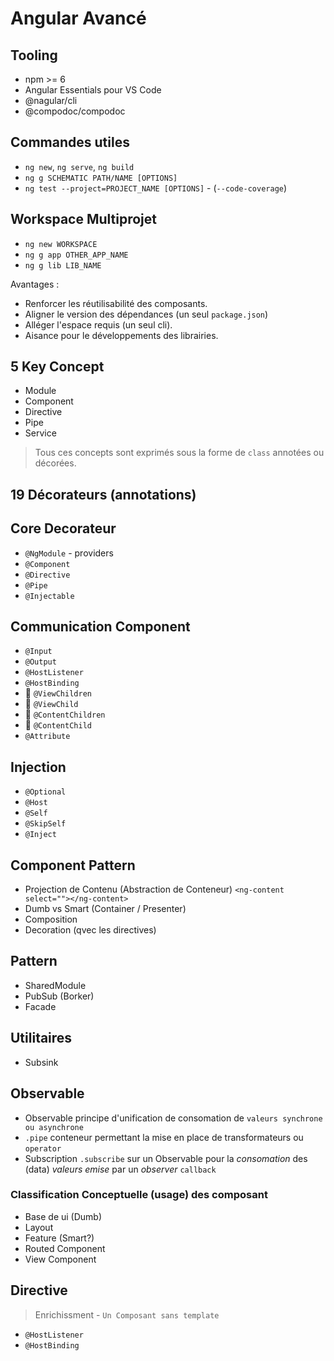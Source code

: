 
# Angular Avancé

## Tooling

* npm >= 6
* Angular Essentials pour VS Code
* @nagular/cli
* @compodoc/compodoc

## Commandes utiles


* `ng new`, `ng serve`, `ng build`
* `ng g SCHEMATIC PATH/NAME [OPTIONS]`
* `ng test --project=PROJECT_NAME [OPTIONS]` - (`--code-coverage`)

## Workspace Multiprojet

* `ng new WORKSPACE`
* `ng g app OTHER_APP_NAME`
* `ng g lib LIB_NAME`

Avantages :
* Renforcer les réutilisabilité des composants.
* Aligner le version des dépendances (un seul `package.json`)
* Alléger l'espace requis (un seul cli).
* Aisance pour le développements des librairies.


## 5 Key Concept

* Module
 * Component
 * Directive
 * Pipe
* Service

> Tous ces concepts sont exprimés sous la forme de `class` annotées ou décorées.

## 19 Décorateurs (annotations)

## Core Decorateur

* `@NgModule` - providers
* `@Component`
* `@Directive`
* `@Pipe` 
* `@Injectable`

## Communication Component

* `@Input`
* `@Output`
* `@HostListener`
* `@HostBinding`
* 🙈 `@ViewChildren` 
* 🙈 `@ViewChild`
* 🙈 `@ContentChildren`
* 🙈 `@ContentChild`
* `@Attribute`
   
## Injection
  
* `@Optional`
* `@Host`
* `@Self`
* `@SkipSelf`
* `@Inject`


## Component Pattern

* Projection de Contenu (Abstraction de Conteneur) `<ng-content select=""></ng-content>`
* Dumb vs Smart (Container / Presenter)
* Composition
* Decoration (qvec les directives)

## Pattern

* SharedModule
* PubSub (Borker)
* Facade


## Utilitaires

* Subsink

## Observable

* Observable principe d'unification de consomation de `valeurs synchrone ou asynchrone`
* `.pipe` conteneur permettant la mise en place de transformateurs ou  `operator`
* Subscription `.subscribe` sur un Observable pour la *consomation* des (data) *valeurs emise* par un *observer* `callback` 


### Classification Conceptuelle (usage) des composant

* Base de ui (Dumb)
* Layout
* Feature (Smart?)
* Routed Component
* View Component


## Directive

> Enrichissment - `Un Composant sans template` 

* `@HostListener`
* `@HostBinding`
